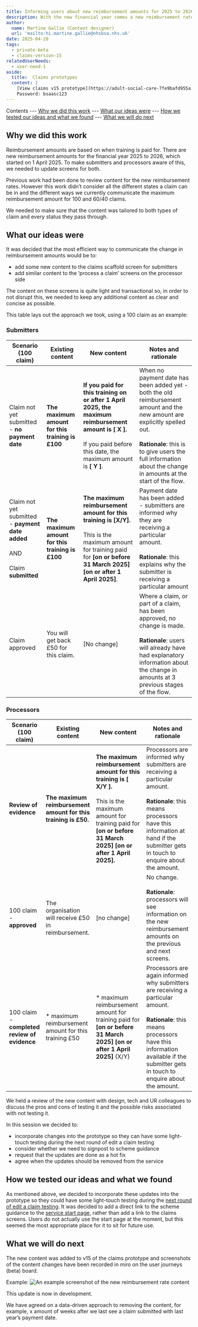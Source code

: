 ```yaml
---
title: Informing users about new reimbursement amounts for 2025 to 2026
description: With the new financial year comes a new reimbursement rates, this means different rates depend on when training was paid 
author:
  name: Martine Gallie (Content designer)
  url: 'mailto:hi.martine.gallie@nhsbsa.nhs.uk'
date: 2025-04-28
tags:
  - private-beta
  - claims-version-15
relatedUserNeeds:
  - user-need-1
aside:
  title:  Claims prototypes
  content: |
    [View claims v15 prototype](https://adult-social-care-7fe9bafd955a.herokuapp.com/claims/prototypes/design/v15/) 
    Password: bsaasc123
---
```


Contents
--- [Why we did this work](#why-we-did-this-work)
--- [What our ideas were](#what-our-ideas-were)
--- [How we tested our ideas and what we found](#how-we-tested-our-ideas-and-what-we-found)
--- [What we will do next](#what-we-will-do-next)

## Why we did this work

Reimbursement amounts are based on when training is paid for. There are new reimbursement amounts for the financial year 2025 to 2026, which started on 1 April 2025. To make submitters and processors aware of this, we needed to update screens for both.

Previous work had been done to review content for the new reimbursement rates. However this work didn’t consider all the different states a claim can be in and the different ways we currently communicate the maximum reimbursement amount for 100 and 60/40 claims.

We needed to make sure that the content was tailored to both types of claim and every status they pass through.
  

## What our ideas were
It was decided that the most efficient way to communicate the change in reimbursement amounts would be to:
- add some new content to the claims scaffold screen for submitters
- add similar content to the ‘process a claim’ screens on the processor side

The content on these screens is quite light and transactional so, in order to not disrupt this, we needed to keep any additional content as clear and concise as possible. 

This table lays out the approach we took, using a 100 claim as an example:

### Submitters
| Scenario (100 claim)  | Existing content  | New content | Notes and rationale |
| ----------- | ----------- | ----------- | ----------- |
| Claim not yet submitted - **no payment date** | **The maximum amount for this training is £100**  | **If you paid for this training on or after 1 April 2025, the maximum reimbursement amount is [ X ].**<br><br>If you paid before this date, the maximum amount is **[ Y ]**. | When no payment date has been added yet - both the old reimbursement amount and the new amount are explicitly spelled out.<br><br>**Rationale**: this is to give users the full information about  the change in amounts at the start of the flow. |
| Claim not yet submitted - **payment date added** <br><br>AND<br><br>Claim **submitted** | **The maximum amount for this training is £100**  | **The maximum reimbursement amount for this training is [X/Y].**<br><br>This is the maximum amount for training paid for **[on or before 31 March 2025] [on or after 1 April 2025]**. | Payment date has been added - submitters are informed why they are receiving a particular amount.<br><br>**Rationale**: this explains why the submitter is receiving a particular amount  |
| Claim approved  | You will get back £50 for this claim.  | [No change]  | Where a claim, or part of a claim, has been approved, no change is made.<br><br>**Rationale**: users will already have had explanatory information about the change in amounts at 3 previous stages of the flow.  |

### Processors
| Scenario (100 claim)  | Existing content  | New content | Notes and rationale |
| ----------- | ----------- | ----------- | ----------- |
| **Review of evidence**  | **The maximum reimbursement amount for this training is £50.**  | **The maximum reimbursement amount for this training is [ X/Y ].**<br><br>This is the maximum amount for training paid for **[on or before 31 March 2025] [on or after 1 April 2025].**  | Processors are informed why submitters are receiving a particular amount.<br><br>**Rationale**: this means processors have this information at hand if the submitter gets in touch to enquire about the amount.  |
| 100 claim - **approved**  | The organisation will receive £50 in reimbursement.  | [no change]  | No change.<br><br>**Rationale**: processors will see information on the new reimbursement amounts on the previous and next screens.  |
| 100 claim - **completed review of evidence**  | * maximum reimbursement amount for this training £50  | * maximum reimbursement amount for training paid for **[on or before 31 March 2025] [on or after 1 April 2025]** (X/Y)  | Processors are again informed why submitters are receiving a particular amount.<br><br>**Rationale**: this means processors have this information available if the submitter gets in touch to enquire about the amount.  |

We held a review of the new content with design, tech and UR colleagues to discuss the pros and cons of testing it and the possible risks associated with not testing it.

In this session we decided to:
- incorporate changes into the prototype so they can have some light-touch testing during the next round of edit a claim testing
- consider whether we need to signpost to scheme guidance
- request that the updates are done as a hot fix 
- agree when the updates should be removed from the service


## How we tested our ideas and what we found

As mentioned above, we decided to incorporate these updates into the prototype so they could have some light-touch testing during the [next round of edit a claim testing](https://nhsbsauk.sharepoint.com/:p:/t/SS-AdultSocialCare/EQNlPA40XdRHl18HGOuG4EUB-j8tL5pEfLCeFEvAjHFf9w?e=LgltXs).
It was decided to add a direct link to the scheme guidance to the [service start page](https://adult-social-care-7fe9bafd955a.herokuapp.com/claims/v15/before-you-start), rather than add a link to the claims screens. Users do not actually use the start page at the moment, but this seemed the most appropriate place for it to sit for future use.

## What we will do next

The new content was added to v15 of the claims prototype and screenshots of the content changes have been recorded in miro on the user journeys (beta) board. 

Example:
![An example screenshot of the new reimbursement rate content](reimbursement-rate-example.png "An example of the reimbursement rates content on a not-yet-submitted 100 claim.")

This update is now in development. 

We have agreed on a data-driven approach to removing the content, for example, x amount of weeks after we last see a claim submitted with last year’s payment date.

